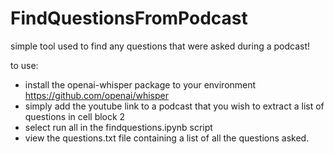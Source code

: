 # FindQuestionsFromPodcast

simple tool used to find any questions that were asked during a podcast! 

to use: 
- install the openai-whisper package to your environment https://github.com/openai/whisper
- simply add the youtube link to a podcast that you wish to extract a list of questions in cell block 2
- select run all in the findquestions.ipynb script
- view the questions.txt file containing a list of all the questions asked.

